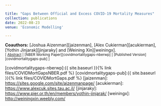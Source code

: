 ```yaml
---

title: "Gaps Between Official and Excess COVID-19 Mortality Measures"
collection: publications
date: 2022-08-23
venue: 'Economic Modelling'

---
```


**Coauthors:** [Joshua Aizenman][jaizenman], [Alex Cukierman][acukierman], [Yothin Jinjarak][jinjaraky] and [Weining Xin][weiningx].
<br/>
<small>[ <a href="#/" onclick="visib('covidmortalitygaps')">Abstract</a> | [NBER Working Paper][covidmortalitygaps-nberwp] | [Published Version][covidmortalitygaps-pub] ]</small>

<div id="covidmortalitygaps" style="display: none; text-align: justify; line-height: 1.2" ><small>
We evaluate quartile rankings of countries during the COVID-19 pandemic using both official (confirmed) and excess mortality data. By December 2021, the quartile rankings of three-fifths of the countries differ when ranked by excess vs. official mortality. Countries that are ‘doing substantially better’ in the excess mortality are characterized by higher urban population shares; higher GDP/Capita; and higher scores on institutional and policy variables. We perform two regressions in which the ratio of Cumulative Excess to Official COVID-19 mortalities (E/O ratio) is regressed on covariates. In a narrow study, controlling for GDP/Capita and vaccination rates, by December 2021 the E/O ratio was smaller in countries with higher vaccination rates. In a broad study, adding institutional and policy variables, the E/O ratio was smaller in countries with higher degree of voice and accountability. The arrival of vaccines in 2021 and voice and accountability had a discernible association on the E/O ratio.
</small><br><br/></div>

[covidmortalitygaps-nberwp]:{{ site.baseurl }}{% link files/COVIDMortGapsNBER.pdf %}
[covidmortalitygaps-pub]:{{ site.baseurl }}{% link files/COVIDMortGaps.pdf %}
[jaizenman]: https://sites.google.com/site/aizenmanpage/
[acukierman]: https://www.alexcuk.sites.tau.ac.il/
[jinjaraky]: https://www.pier.or.th/en/members/yothin-jinjarak/
[weiningx]: http://weiningxin.weebly.com/
